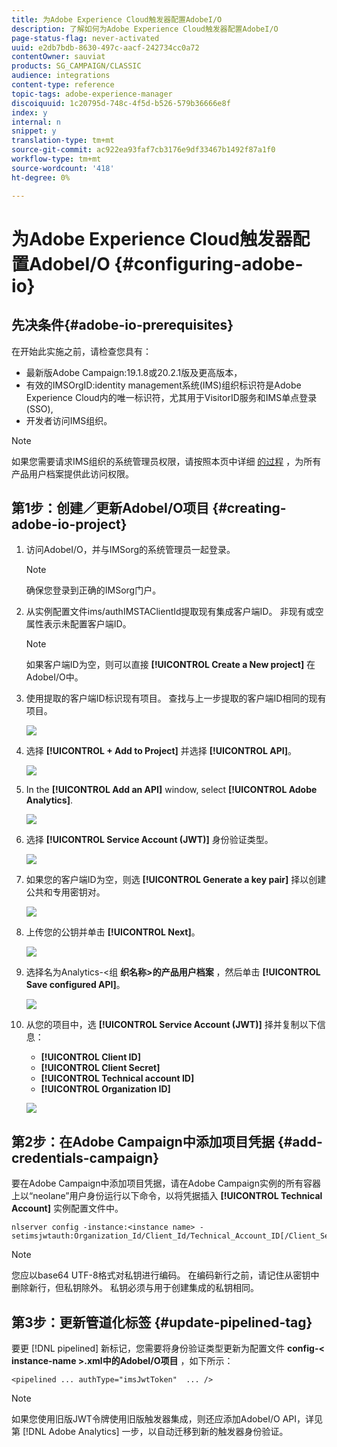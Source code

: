 ```yaml
---
title: 为Adobe Experience Cloud触发器配置AdobeI/O
description: 了解如何为Adobe Experience Cloud触发器配置AdobeI/O
page-status-flag: never-activated
uuid: e2db7bdb-8630-497c-aacf-242734cc0a72
contentOwner: sauviat
products: SG_CAMPAIGN/CLASSIC
audience: integrations
content-type: reference
topic-tags: adobe-experience-manager
discoiquuid: 1c20795d-748c-4f5d-b526-579b36666e8f
index: y
internal: n
snippet: y
translation-type: tm+mt
source-git-commit: ac922ea93faf7cb3176e9df33467b1492f87a1f0
workflow-type: tm+mt
source-wordcount: '418'
ht-degree: 0%

---
```



# 为Adobe Experience Cloud触发器配置AdobeI/O {#configuring-adobe-io}

## 先决条件{#adobe-io-prerequisites}

在开始此实施之前，请检查您具有：

* 最新版Adobe Campaign:19.1.8或20.2.1版及更高版本，
* 有效的IMSOrgID:identity management系统(IMS)组织标识符是Adobe Experience Cloud内的唯一标识符，尤其用于VisitorID服务和IMS单点登录(SSO),
* 开发者访问IMS组织。

>[!NOTE]
>
>如果您需要请求IMS组织的系统管理员权限，请按照本页中详细 [的过程](https://helpx.adobe.com/ca/enterprise/admin-guide.html/ca/enterprise/using/manage-developers.ug.html) ，为所有产品用户档案提供此访问权限。


## 第1步：创建／更新AdobeI/O项目 {#creating-adobe-io-project}

1. 访问AdobeI/O，并与IMSorg的系统管理员一起登录。

   >[!NOTE]
   >
   > 确保您登录到正确的IMSorg门户。

1. 从实例配置文件ims/authIMSTAClientId提取现有集成客户端ID。 非现有或空属性表示未配置客户端ID。

   >[!NOTE]
   >
   >如果客户端ID为空，则可以直接 **[!UICONTROL Create a New project]** 在AdobeI/O中。

1. 使用提取的客户端ID标识现有项目。 查找与上一步提取的客户端ID相同的现有项目。

   ![](assets/adobe_io_8.png)

1. 选择 **[!UICONTROL + Add to Project]** 并选择 **[!UICONTROL API]**。

   ![](assets/adobe_io_1.png)

1. In the **[!UICONTROL Add an API]** window, select **[!UICONTROL Adobe Analytics]**.

   ![](assets/adobe_io_2.png)

1. 选择 **[!UICONTROL Service Account (JWT)]** 身份验证类型。

   ![](assets/adobe_io_3.png)

1. 如果您的客户端ID为空，则选 **[!UICONTROL Generate a key pair]** 择以创建公共和专用密钥对。

   ![](assets/adobe_io_4.png)

1. 上传您的公钥并单击 **[!UICONTROL Next]**。

   ![](assets/adobe_io_5.png)

1. 选择名为Analytics-&lt;组 **织名称>的产品用户档案** ，然后单击 **[!UICONTROL Save configured API]**。

   ![](assets/adobe_io_6.png)

1. 从您的项目中，选 **[!UICONTROL Service Account (JWT)]** 择并复制以下信息：
   * **[!UICONTROL Client ID]**
   * **[!UICONTROL Client Secret]**
   * **[!UICONTROL Technical account ID]**
   * **[!UICONTROL Organization ID]**

   ![](assets/adobe_io_7.png)

## 第2步：在Adobe Campaign中添加项目凭据 {#add-credentials-campaign}

要在Adobe Campaign中添加项目凭据，请在Adobe Campaign实例的所有容器上以“neolane”用户身份运行以下命令，以将凭据插入 **[!UICONTROL Technical Account]** 实例配置文件中。

```
nlserver config -instance:<instance name> -setimsjwtauth:Organization_Id/Client_Id/Technical_Account_ID[/Client_Secret[/Base64_encoded_Private_Key]]
```

>[!NOTE]
>
>您应以base64 UTF-8格式对私钥进行编码。 在编码新行之前，请记住从密钥中删除新行，但私钥除外。 私钥必须与用于创建集成的私钥相同。

## 第3步：更新管道化标签 {#update-pipelined-tag}

要更 [!DNL pipelined] 新标记，您需要将身份验证类型更新为配置文件 **config-&lt; instance-name >.xml中的AdobeI/O项目** ，如下所示：

```
<pipelined ... authType="imsJwtToken"  ... />
```

>[!NOTE]
>
>如果您使用旧版JWT令牌使用旧版触发器集成，则还应添加AdobeI/O API，详见第 [!DNL Adobe Analytics] 一步，以自动迁移到新的触发器身份验证。
